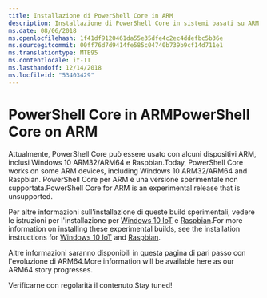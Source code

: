 ```yaml
---
title: Installazione di PowerShell Core in ARM
description: Installazione di PowerShell Core in sistemi basati su ARM
ms.date: 08/06/2018
ms.openlocfilehash: 1f41df9120461da55e35dfe4c2ec4ddefbc5b36e
ms.sourcegitcommit: 00ff76d7d9414fe585c04740b739b9cf14d711e1
ms.translationtype: MTE95
ms.contentlocale: it-IT
ms.lasthandoff: 12/14/2018
ms.locfileid: "53403429"
---
```

# <a name="powershell-core-on-arm"></a><span data-ttu-id="6497a-103">PowerShell Core in ARM</span><span class="sxs-lookup"><span data-stu-id="6497a-103">PowerShell Core on ARM</span></span>

<span data-ttu-id="6497a-104">Attualmente, PowerShell Core può essere usato con alcuni dispositivi ARM, inclusi Windows 10 ARM32/ARM64 e Raspbian.</span><span class="sxs-lookup"><span data-stu-id="6497a-104">Today, PowerShell Core works on some ARM devices, including Windows 10 ARM32/ARM64 and Raspbian.</span></span>
<span data-ttu-id="6497a-105">PowerShell Core per ARM è una versione sperimentale non supportata.</span><span class="sxs-lookup"><span data-stu-id="6497a-105">PowerShell Core for ARM is an experimental release that is unsupported.</span></span>

<span data-ttu-id="6497a-106">Per altre informazioni sull'installazione di queste build sperimentali, vedere le istruzioni per l'installazione per [Windows 10 IoT](installing-powershell-core-on-windows.md#deploying-on-windows-iot) e [Raspbian](installing-powershell-core-on-linux.md#raspbian).</span><span class="sxs-lookup"><span data-stu-id="6497a-106">For more information on installing these experimental builds, see the installation instructions for [Windows 10 IoT](installing-powershell-core-on-windows.md#deploying-on-windows-iot) and [Raspbian](installing-powershell-core-on-linux.md#raspbian).</span></span>

<span data-ttu-id="6497a-107">Altre informazioni saranno disponibili in questa pagina di pari passo con l'evoluzione di ARM64.</span><span class="sxs-lookup"><span data-stu-id="6497a-107">More information will be available here as our ARM64 story progresses.</span></span>

<span data-ttu-id="6497a-108">Verificarne con regolarità il contenuto.</span><span class="sxs-lookup"><span data-stu-id="6497a-108">Stay tuned!</span></span>

